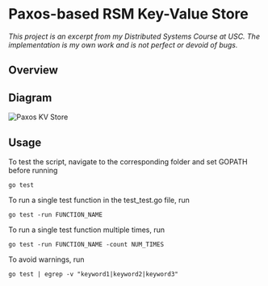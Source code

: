 # Paxos-based RSM Key-Value Store

*This project is an excerpt from my Distributed Systems Course at USC. The implementation is my own work and is not perfect or devoid of bugs.* 

## Overview

## Diagram

![Paxos KV Store](https://github.com/giozaarour/Paxos-RSM/blob/master/common/DIAGRAM.png?raw=true)

## Usage

To test the script, navigate to the corresponding folder and set GOPATH before running

`go test`

To run a single test function in the test_test.go file, run

`go test -run FUNCTION_NAME`

To run a single test function multiple times, run

`go test -run FUNCTION_NAME -count NUM_TIMES`

To avoid warnings, run 

`go test | egrep -v "keyword1|keyword2|keyword3"`